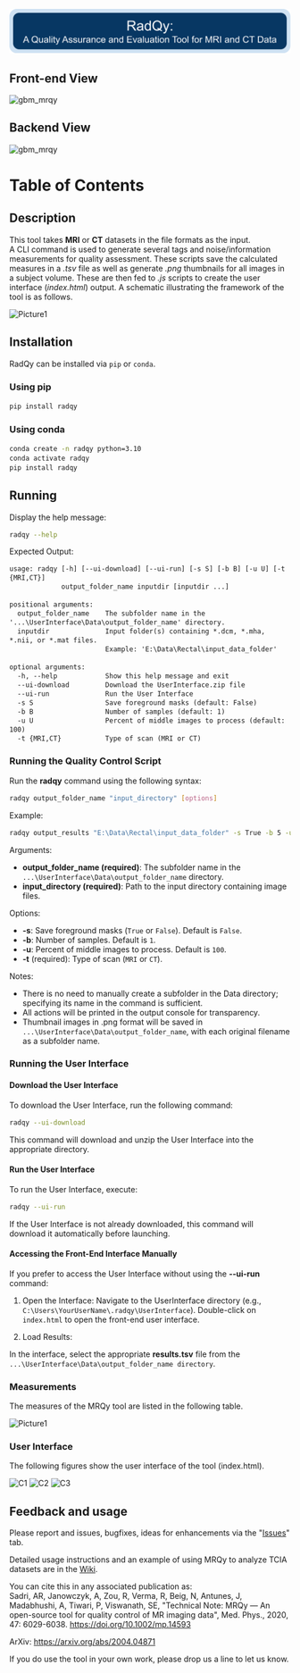 <!-- ![Picture1](https://user-images.githubusercontent.com/50635618/77593997-b1492a00-6ecb-11ea-939c-c8962f371e5a.png) -->

![alt text](image.png)

## Front-end View
![gbm_mrqy](https://user-images.githubusercontent.com/50635618/77496601-b6519f00-6e21-11ea-8f52-16f33d4c66cc.gif)

## Backend View
![gbm_mrqy](https://user-images.githubusercontent.com/50635618/77506445-43095680-6e3c-11ea-9376-7be6f7cdc5d8.gif)
 


# Table of Contents






## Description


This tool takes **MRI** or **CT** datasets in the file formats as the input. \
A CLI command is used to generate several tags and noise/information measurements for quality assessment. These scripts save the calculated measures in a  _.tsv_ file as well as generate _.png_ thumbnails for all images in a subject volume. These are then fed to _.js_ scripts to create the user interface (_index.html_) output. A schematic illustrating the framework of the tool is as follows.



![Picture1](https://user-images.githubusercontent.com/50635618/76675455-07df6b80-6590-11ea-85f7-13b71a9a1ec3.png)




## Installation

RadQy can be installed via `pip` or `conda`.

### Using pip

```bash
pip install radqy
```

### Using conda

```bash
conda create -n radqy python=3.10
conda activate radqy
pip install radqy
```

## Running

Display the help message:
  
```bash
radqy --help
```
Expected Output:

```
usage: radqy [-h] [--ui-download] [--ui-run] [-s S] [-b B] [-u U] [-t {MRI,CT}]
             output_folder_name inputdir [inputdir ...]

positional arguments:
  output_folder_name    The subfolder name in the '...\UserInterface\Data\output_folder_name' directory.
  inputdir              Input folder(s) containing *.dcm, *.mha, *.nii, or *.mat files.
                        Example: 'E:\Data\Rectal\input_data_folder'

optional arguments:
  -h, --help            Show this help message and exit
  --ui-download         Download the UserInterface.zip file
  --ui-run              Run the User Interface
  -s S                  Save foreground masks (default: False)
  -b B                  Number of samples (default: 1)
  -u U                  Percent of middle images to process (default: 100)
  -t {MRI,CT}           Type of scan (MRI or CT) 
```



### Running the Quality Control Script

Run the **radqy** command using the following syntax:

```bash
radqy output_folder_name "input_directory" [options]
```

Example:

```bash
radqy output_results "E:\Data\Rectal\input_data_folder" -s True -b 5 -u 50 -t CT
```

Arguments:

- **output_folder_name (required)**: The subfolder name in the `...\UserInterface\Data\output_folder_name` directory.
- **input_directory (required)**: Path to the input directory containing image files.

Options:

- **-s**: Save foreground masks (`True` or `False`). Default is `False`.
- **-b**: Number of samples. Default is `1`.
- **-u**: Percent of middle images to process. Default is `100`.
- **-t** (required): Type of scan (`MRI` or `CT`). 

Notes:

- There is no need to manually create a subfolder in the Data directory; specifying its name in the command is sufficient.
- All actions will be printed in the output console for transparency.
- Thumbnail images in .png format will be saved in `...\UserInterface\Data\output_folder_name`, with each original filename as a subfolder name.

### Running the User Interface

#### Download the User Interface

To download the User Interface, run the following command:

```bash
radqy --ui-download
```

This command will download and unzip the User Interface into the appropriate directory.


#### Run the User Interface
To run the User Interface, execute:
  
```bash
radqy --ui-run
```

If the User Interface is not already downloaded, this command will download it automatically before launching.

#### Accessing the Front-End Interface Manually
If you prefer to access the User Interface without using the **--ui-run** command:

1. Open the Interface:
Navigate to the UserInterface directory (e.g., `C:\Users\YourUserName\.radqy\UserInterface`).
Double-click on `index.html` to open the front-end user interface.

2. Load Results:

In the interface, select the appropriate **results.tsv** file from the `...\UserInterface\Data\output_folder_name directory`.


### Measurements

The measures of the MRQy tool are listed in the following table.

![Picture1](https://user-images.githubusercontent.com/50635618/76733243-cb9a3f80-6736-11ea-8100-a1bdb6f60d3f.png)


### User Interface

The following figures show the user interface of the tool (index.html). 

![C1](https://user-images.githubusercontent.com/50635618/78467306-3ce76580-76d9-11ea-8dbd-d43f82cd29a6.PNG)
![C2](https://user-images.githubusercontent.com/50635618/78467302-3bb63880-76d9-11ea-84ff-ce44f5f8a822.PNG)
![C3](https://user-images.githubusercontent.com/50635618/78467305-3ce76580-76d9-11ea-96a8-7574042c14c6.PNG)

## Feedback and usage

Please report and issues, bugfixes, ideas for enhancements via the "[Issues](https://github.com/ccipd/MRQy/issues)" tab.

Detailed usage instructions and an example of using MRQy to analyze TCIA datasets are in the [Wiki](https://github.com/ccipd/MRQy/wiki).

You can cite this in any associated publication as:  
Sadri, AR, Janowczyk, A, Zou, R, Verma, R, Beig, N, Antunes, J, Madabhushi, A, Tiwari, P, Viswanath, SE, "Technical Note: MRQy — An open-source tool for quality control of MR imaging data", Med. Phys., 2020, 47: 6029-6038. https://doi.org/10.1002/mp.14593

ArXiv: https://arxiv.org/abs/2004.04871

If you do use the tool in your own work, please drop us a line to let us know.
